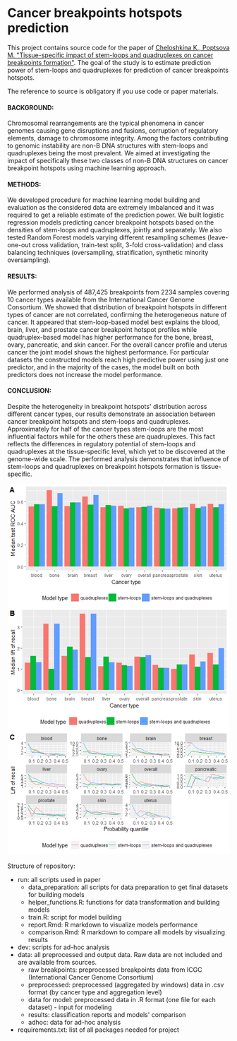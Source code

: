 # Cancer breakpoints hotspots prediction

This project contains source code for the paper of [Cheloshkina K., Poptsova M. "Tissue-specific impact of stem-loops and quadruplexes on cancer breakpoints formation"](https://bmccancer.biomedcentral.com/articles/10.1186/s12885-019-5653-x).
The goal of the study is to estimate prediction power of stem-loops and quadruplexes for prediction of cancer breakpoints hotspots.

The reference to source is obligatory if you use code or paper materials.

#### BACKGROUND:
Chromosomal rearrangements are the typical phenomena in cancer genomes causing gene disruptions and fusions, corruption of regulatory elements, damage to chromosome integrity. Among the factors contributing to genomic instability are non-B DNA structures with stem-loops and quadruplexes being the most prevalent. We aimed at investigating the impact of specifically these two classes of non-B DNA structures on cancer breakpoint hotspots using machine learning approach.

#### METHODS:
We developed procedure for machine learning model building and evaluation as the considered data are extremely imbalanced and it was required to get a reliable estimate of the prediction power. We built logistic regression models predicting cancer breakpoint hotspots based on the densities of stem-loops and quadruplexes, jointly and separately. We also tested Random Forest models varying different resampling schemes (leave-one-out cross validation, train-test split, 3-fold cross-validation) and class balancing techniques (oversampling, stratification, synthetic minority oversampling).

#### RESULTS:
We performed analysis of 487,425 breakpoints from 2234 samples covering 10 cancer types available from the International Cancer Genome Consortium. We showed that distribution of breakpoint hotspots in different types of cancer are not correlated, confirming the heterogeneous nature of cancer. It appeared that stem-loop-based model best explains the blood, brain, liver, and prostate cancer breakpoint hotspot profiles while quadruplex-based model has higher performance for the bone, breast, ovary, pancreatic, and skin cancer. For the overall cancer profile and uterus cancer the joint model shows the highest performance. For particular datasets the constructed models reach high predictive power using just one predictor, and in the majority of the cases, the model built on both predictors does not increase the model performance.




#### CONCLUSION:
Despite the heterogeneity in breakpoint hotspots' distribution across different cancer types, our results demonstrate an association between cancer breakpoint hotspots and stem-loops and quadruplexes. Approximately for half of the cancer types stem-loops are the most influential factors while for the others these are quadruplexes. This fact reflects the differences in regulatory potential of stem-loops and quadruplexes at the tissue-specific level, which yet to be discovered at the genome-wide scale. The performed analysis demonstrates that influence of stem-loops and quadruplexes on breakpoint hotspots formation is tissue-specific.

![Results](Figure_5.png "Comparison of different models' performance by cancer type")


Structure of repository:
- run: all scripts used in paper
    - data_preparation: all scripts for data preparation to get final datasets for building models
    - helper_functions.R: functions for data transformation and building models 
    - train.R: script for model building
    - report.Rmd: R markdown to visualize models performance
    - comparison.Rmd: R markdown to compare all models by visualizing results
- dev: scripts for ad-hoc analysis
- data: all preprocessed and output data. Raw data are not included and are available from sources.
   - raw breakpoints: preprocessed breakpoints data from ICGC (International Cancer Genome Consortium)
   - preprocessed: preprocessed (aggregated by windows) data in .csv format (by cancer type and aggregation level)
   - data for model: preprocessed data in .R format (one file for each dataset) - input for modeling
   - results: classification reports and models' comparison
   - adhoc: data for ad-hoc analysis
- requirements.txt: list of all packages needed for project
